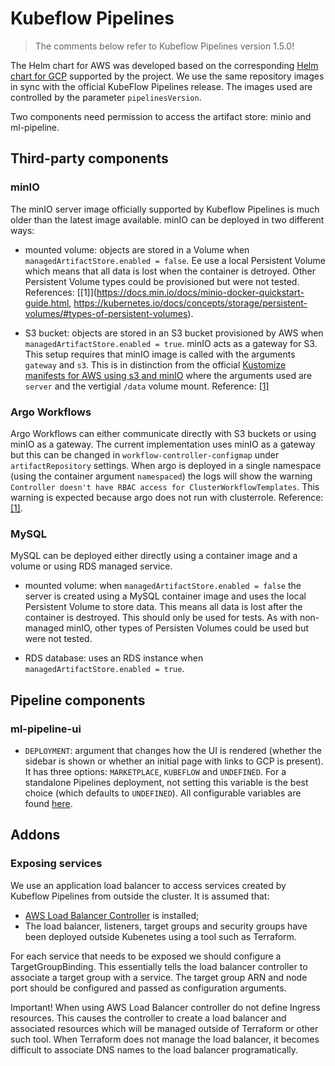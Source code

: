 # Kubeflow Pipelines
> The comments below refer to Kubeflow Pipelines version 1.5.0!

The Helm chart for AWS was developed based on the corresponding [Helm chart for GCP](https://github.com/kubeflow/pipelines/tree/master/manifests/gcp_marketplace/chart/kubeflow-pipelines?ref=1.5.0) supported by the project. We use the same repository images in sync with the official KubeFlow Pipelines release. The images used are controlled by the parameter `pipelinesVersion`.

Two components need permission to access the artifact store: minio and ml-pipeline.

## Third-party components

### minIO
The minIO server image officially supported by Kubeflow Pipelines is much older than the latest image available. minIO can be deployed in two different ways:

* mounted volume: objects are stored in a Volume when `managedArtifactStore.enabled = false`. Ee use a local Persistent Volume which means that all data is lost when the container is detroyed. Other Persistent Volume types could be provisioned but were not tested. References: [[1]](https://docs.min.io/docs/minio-docker-quickstart-guide.html, https://kubernetes.io/docs/concepts/storage/persistent-volumes/#types-of-persistent-volumes).

* S3 bucket: objects are stored in an S3 bucket provisioned by AWS when `managedArtifactStore.enabled = true`. minIO acts as a gateway for S3. This setup requires that minIO image is called with the arguments `gateway` and `s3`. This is in distinction from the official [Kustomize manifests for AWS using s3 and minIO](https://github.com/kubeflow/pipelines/tree/master/manifests/kustomize/env/aws?ref=1.5.0) where the arguments used are `server` and the vertigial `/data` volume mount. Reference: [[1]](https://docs.min.io/docs/minio-gateway-for-s3.html)

### Argo Workflows
Argo Workflows can either communicate directly with S3 buckets or using minIO as a gateway. The current implementation uses minIO as a gateway but this can be changed in `workflow-controller-configmap` under `artifactRepository` settings. When argo is deployed in a single namespace (using the container argument `namespaced`) the logs will show the warning `Controller doesn't have RBAC access for ClusterWorkflowTemplates`. This warning is expected because argo does not run with clusterrole. Reference: [[1]](https://github.com/argoproj/argo-workflows/tree/master/manifests).

### MySQL
MySQL can be deployed either directly using a container image and a volume or using RDS managed service.

* mounted volume: when `managedArtifactStore.enabled = false` the server is created using a MySQL container image and uses the local Persistent Volume to store data. This means all data is lost after the container is destroyed. This should only be used for tests. As with non-managed minIO, other types of Persisten Volumes could be used but were not tested.

* RDS database: uses an RDS instance when `managedArtifactStore.enabled = true`.

## Pipeline components

### ml-pipeline-ui

* `DEPLOYMENT`: argument that changes how the UI is rendered (whether the sidebar is shown or whether an initial page with links to GCP is present). It has three options: `MARKETPLACE`, `KUBEFLOW` and `UNDEFINED`. For a standalone Pipelines deployment, not setting this variable is the best choice (which defaults to `UNDEFINED`). All configurable variables are found [here](https://github.com/kubeflow/pipelines/blob/d9c019641ef9ebd78db60cdb78ea29b0d9933008/frontend/server/configs.ts?ref=1.5.0).

## Addons

### Exposing services

We use an application load balancer to access services created by Kubeflow Pipelines from outside the cluster. It is assumed that:
* [AWS Load Balancer Controller](https://github.com/kubernetes-sigs/aws-load-balancer-controller) is installed;
* The load balancer, listeners, target groups and security groups have been deployed outside Kubenetes using a tool such as Terraform. 

For each service that needs to be exposed we should configure a TargetGroupBinding. This essentially tells the load balancer controller to associate a target group with a service. The target group ARN and node port should be configured and passed as configuration arguments.

Important! When using AWS Load Balancer controller do not define Ingress resources. This causes the controller to create a load balancer and associated resources which will be managed outside of Terraform or other such tool. When Terraform does not manage the load balancer, it becomes difficult to associate DNS names to the load balancer programatically.



